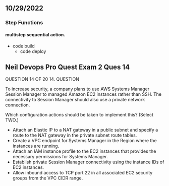 ## 10/29/2022
### Step Functions 
#### multistep sequential action.
  - code build
    - code deploy 

## Neil Devops Pro Quest Exam 2 Ques 14

QUESTION 14 OF 20
14. QUESTION

To increase security, a company plans to use AWS Systems Manager Session Manager to managed Amazon EC2 instances rather than SSH. The connectivity to Session Manager should also use a private network connection.

Which configuration actions should be taken to implement this? (Select TWO.)

  - Attach an Elastic IP to a NAT gateway in a public subnet and specify a route to the NAT gateway in the private subnet route tables.
- Create a VPC endpoint for Systems Manager in the Region where the instances are running.
- Attach an IAM instance profile to the EC2 instances that provides the necessary permissions for Systems Manager.
- Establish private Session Manager connectivity using the instance IDs of EC2 instances.
- Allow inbound access to TCP port 22 in all associated EC2 security groups from the VPC CIDR range.    